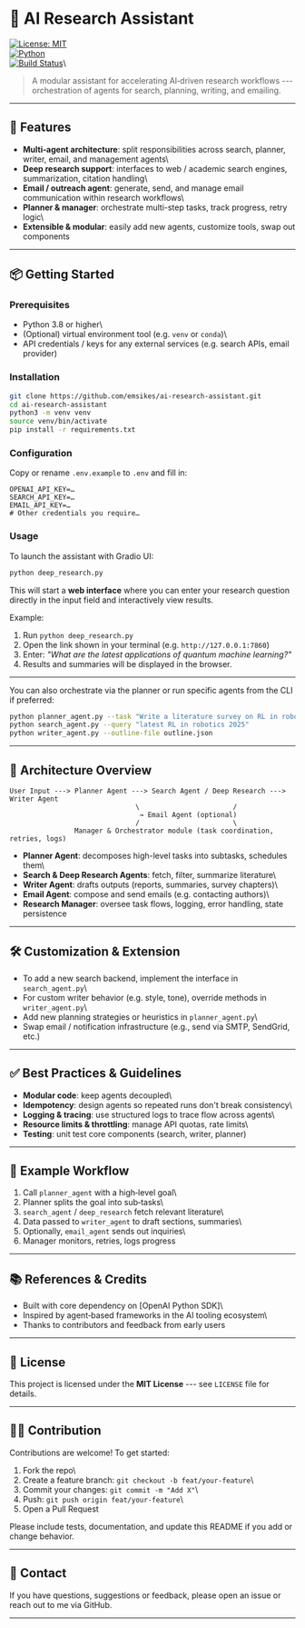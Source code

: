 # 🤖 AI Research Assistant

[![License: MIT](https://img.shields.io/badge/License-MIT-green.svg)](LICENSE)\
[![Python](https://img.shields.io/badge/python-3.8%2B-blue)](https://www.python.org/)\
[![Build
Status](https://img.shields.io/github/actions/workflow/status/emsikes/ai-research-assistant/ci.yml?branch=main)](https://github.com/emsikes/ai-research-assistant/actions)\


> A modular assistant for accelerating AI‑driven research workflows ---
> orchestration of agents for search, planning, writing, and emailing.

------------------------------------------------------------------------

## 🚀 Features

-   **Multi‑agent architecture**: split responsibilities across search,
    planner, writer, email, and management agents\
-   **Deep research support**: interfaces to web / academic search
    engines, summarization, citation handling\
-   **Email / outreach agent**: generate, send, and manage email
    communication within research workflows\
-   **Planner & manager**: orchestrate multi-step tasks, track progress,
    retry logic\
-   **Extensible & modular**: easily add new agents, customize tools,
    swap out components

------------------------------------------------------------------------

## 📦 Getting Started

### Prerequisites

-   Python 3.8 or higher\
-   (Optional) virtual environment tool (e.g. `venv` or `conda`)\
-   API credentials / keys for any external services (e.g. search APIs,
    email provider)

### Installation

``` bash
git clone https://github.com/emsikes/ai-research-assistant.git
cd ai-research-assistant
python3 -m venv venv
source venv/bin/activate
pip install -r requirements.txt
```

### Configuration

Copy or rename `.env.example` to `.env` and fill in:

    OPENAI_API_KEY=…
    SEARCH_API_KEY=…
    EMAIL_API_KEY=…
    # Other credentials you require…

### Usage

To launch the assistant with Gradio UI:

``` bash
python deep_research.py
```

This will start a **web interface** where you can enter your research
question directly in the input field and interactively view results.

Example:

1.  Run `python deep_research.py`
2.  Open the link shown in your terminal (e.g. `http://127.0.0.1:7860`)
3.  Enter: *"What are the latest applications of quantum machine
    learning?"*
4.  Results and summaries will be displayed in the browser.

------------------------------------------------------------------------

You can also orchestrate via the planner or run specific agents from the
CLI if preferred:

``` bash
python planner_agent.py --task "Write a literature survey on RL in robotics"
python search_agent.py --query "latest RL in robotics 2025"
python writer_agent.py --outline-file outline.json
```

------------------------------------------------------------------------

## 🧱 Architecture Overview

    User Input ---> Planner Agent ---> Search Agent / Deep Research ---> Writer Agent
                                   \                       /
                                    → Email Agent (optional)
                                   /                       \
                    Manager & Orchestrator module (task coordination, retries, logs)

-   **Planner Agent**: decomposes high-level tasks into subtasks,
    schedules them\
-   **Search & Deep Research Agents**: fetch, filter, summarize
    literature\
-   **Writer Agent**: drafts outputs (reports, summaries, survey
    chapters)\
-   **Email Agent**: compose and send emails (e.g. contacting authors)\
-   **Research Manager**: oversee task flows, logging, error handling,
    state persistence

------------------------------------------------------------------------

## 🛠️ Customization & Extension

-   To add a new search backend, implement the interface in
    `search_agent.py`\
-   For custom writer behavior (e.g. style, tone), override methods in
    `writer_agent.py`\
-   Add new planning strategies or heuristics in `planner_agent.py`\
-   Swap email / notification infrastructure (e.g., send via SMTP,
    SendGrid, etc.)

------------------------------------------------------------------------

## ✅ Best Practices & Guidelines

-   **Modular code**: keep agents decoupled\
-   **Idempotency**: design agents so repeated runs don't break
    consistency\
-   **Logging & tracing**: use structured logs to trace flow across
    agents\
-   **Resource limits & throttling**: manage API quotas, rate limits\
-   **Testing**: unit test core components (search, writer, planner)

------------------------------------------------------------------------

## 🧪 Example Workflow

1.  Call `planner_agent` with a high‑level goal\
2.  Planner splits the goal into sub‑tasks\
3.  `search_agent` / `deep_research` fetch relevant literature\
4.  Data passed to `writer_agent` to draft sections, summaries\
5.  Optionally, `email_agent` sends out inquiries\
6.  Manager monitors, retries, logs progress

------------------------------------------------------------------------

## 📚 References & Credits

-   Built with core dependency on \[OpenAI Python SDK\]\
-   Inspired by agent‑based frameworks in the AI tooling ecosystem\
-   Thanks to contributors and feedback from early users

------------------------------------------------------------------------

## 📄 License

This project is licensed under the **MIT License** --- see `LICENSE`
file for details.

------------------------------------------------------------------------

## 🙋‍♂️ Contribution

Contributions are welcome! To get started:

1.  Fork the repo\
2.  Create a feature branch: `git checkout -b feat/your-feature`\
3.  Commit your changes: `git commit -m "Add X"`\
4.  Push: `git push origin feat/your-feature`\
5.  Open a Pull Request

Please include tests, documentation, and update this README if you add
or change behavior.

------------------------------------------------------------------------

## 🧷 Contact

If you have questions, suggestions or feedback, please open an issue or
reach out to me via GitHub.

------------------------------------------------------------------------
